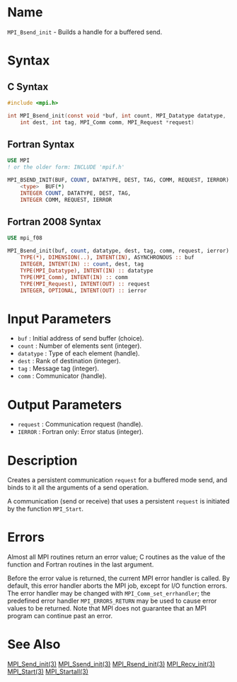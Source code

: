 # Name

`MPI_Bsend_init` - Builds a handle for a buffered send.

# Syntax

## C Syntax

```c
#include <mpi.h>

int MPI_Bsend_init(const void *buf, int count, MPI_Datatype datatype,
	int dest, int tag, MPI_Comm comm, MPI_Request *request)
```

## Fortran Syntax

```fortran
USE MPI
! or the older form: INCLUDE 'mpif.h'

MPI_BSEND_INIT(BUF, COUNT, DATATYPE, DEST, TAG, COMM, REQUEST, IERROR)
    <type>	BUF(*)
    INTEGER	COUNT, DATATYPE, DEST, TAG,
    INTEGER	COMM, REQUEST, IERROR
```

## Fortran 2008 Syntax

```fortran
USE mpi_f08

MPI_Bsend_init(buf, count, datatype, dest, tag, comm, request, ierror)
    TYPE(*), DIMENSION(..), INTENT(IN), ASYNCHRONOUS :: buf
    INTEGER, INTENT(IN) :: count, dest, tag
    TYPE(MPI_Datatype), INTENT(IN) :: datatype
    TYPE(MPI_Comm), INTENT(IN) :: comm
    TYPE(MPI_Request), INTENT(OUT) :: request
    INTEGER, OPTIONAL, INTENT(OUT) :: ierror
```

# Input Parameters

* `buf` : Initial address of send buffer (choice).
* `count` : Number of elements sent (integer).
* `datatype` : Type of each element (handle).
* `dest` : Rank of destination (integer).
* `tag` : Message tag (integer).
* `comm` : Communicator (handle).

# Output Parameters

* `request` : Communication request (handle).
* `IERROR` : Fortran only: Error status (integer).

# Description

Creates a persistent communication `request` for a buffered mode send, and
binds to it all the arguments of a send operation.

A communication (send or receive) that uses a persistent `request` is
initiated by the function `MPI_Start`.


# Errors

Almost all MPI routines return an error value; C routines as the value
of the function and Fortran routines in the last argument.

Before the error value is returned, the current MPI error handler is
called. By default, this error handler aborts the MPI job, except for
I/O function errors. The error handler may be changed with
`MPI_Comm_set_errhandler`; the predefined error handler `MPI_ERRORS_RETURN`
may be used to cause error values to be returned. Note that MPI does not
guarantee that an MPI program can continue past an error.


# See Also

[MPI_Send_init(3)](./?file=MPI_Send_init.md)
[MPI_Ssend_init(3)](./?file=MPI_Ssend_init.md)
[MPI_Rsend_init(3)](./?file=MPI_Rsend_init.md)
[MPI_Recv_init(3)](./?file=MPI_Recv_init.md)
[MPI_Start(3)](./?file=MPI_Start.md)
[MPI_Startall(3)](./?file=MPI_Startall.md)
